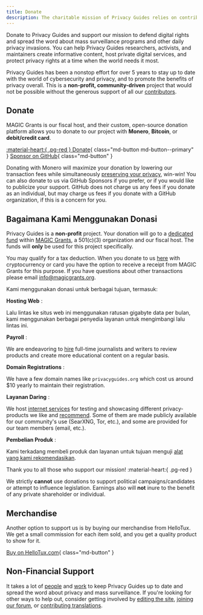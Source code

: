 ```yaml
---
title: Donate
description: The charitable mission of Privacy Guides relies on contributions from visitors like yourself. Anything you can do to support the project is hugely appreciated.
---
```


<!-- markdownlint-disable MD036 -->
Donate to Privacy Guides and support our mission to defend digital rights and spread the word about mass surveillance programs and other daily privacy invasions. You can help Privacy Guides researchers, activists, and maintainers create informative content, host private digital services, and protect privacy rights at a time when the world needs it most.

Privacy Guides has been a nonstop effort for over 5 years to stay up to date with the world of cybersecurity and privacy, and to promote the benefits of privacy overall. This is a **non-profit, community-driven** project that would not be possible without the generous support of all our [contributors](contributors.md).

## Donate

MAGIC Grants is our fiscal host, and their custom, open-source donation platform allows you to donate to our project with **Monero**, **Bitcoin**, or **debit/credit card**.

[:material-heart:{ .pg-red } Donate](https://donate.magicgrants.org/privacyguides){ class="md-button md-button--primary" }
[Sponsor on GitHub](https://github.com/sponsors/privacyguides){ class="md-button" }

Donating with Monero will maximize your donation by lowering our transaction fees while simultaneously [preserving your privacy](../cryptocurrency.md), win-win! You can also donate to us via GitHub Sponsors if you prefer, or if you would like to publicize your support. GitHub does not charge us any fees if you donate as an individual, but may charge us fees if you donate with a GitHub organization, if this is a concern for you.

## Bagaimana Kami Menggunakan Donasi

Privacy Guides is a **non-profit** project. Your donation will go to a [dedicated fund](https://magicgrants.org/funds/privacy_guides) within [MAGIC Grants](https://magicgrants.org), a 501(c)(3) organization and our fiscal host. The funds will **only** be used for this project specifically.

You may qualify for a tax deduction. When you donate to us [here](https://donate.magicgrants.org/privacyguides) with cryptocurrency or card you have the option to receive a receipt from MAGIC Grants for this purpose. If you have questions about other transactions please email <info@magicgrants.org>.

Kami menggunakan donasi untuk berbagai tujuan, termasuk:

**Hosting Web**
:

Lalu lintas ke situs web ini menggunakan ratusan gigabyte data per bulan, kami menggunakan berbagai penyedia layanan untuk mengimbangi lalu lintas ini.

**Payroll**
:

We are endeavoring to [hire](jobs.md) full-time journalists and writers to review products and create more educational content on a regular basis.

**Domain Registrations**
:

We have a few domain names like `privacyguides.org` which cost us around $10 yearly to maintain their registration.

**Layanan Daring**
:

We host [internet services](services.md) for testing and showcasing different privacy-products we like and [recommend](../tools.md). Some of them are made publicly available for our community's use (SearXNG, Tor, etc.), and some are provided for our team members (email, etc.).

**Pembelian Produk**
:

Kami terkadang membeli produk dan layanan untuk tujuan menguji [alat yang kami rekomendasikan](../tools.md).

Thank you to all those who support our mission! :material-heart:{ .pg-red }

We strictly **cannot** use donations to support political campaigns/candidates or attempt to influence legislation. Earnings also will **not** inure to the benefit of any private shareholder or individual.

## Merchandise

Another option to support us is by buying our merchandise from HelloTux. We get a small commission for each item sold, and you get a quality product to show for it.

[Buy on HelloTux.com](https://hellotux.com/privacyguides){ class="md-button" }

## Non-Financial Support

It takes a lot of [people](contributors.md) and [work](https://github.com/privacyguides/privacyguides.org/pulse/monthly) to keep Privacy Guides up to date and spread the word about privacy and mass surveillance. If you're looking for other ways to help out, consider getting involved by [editing the site](https://github.com/privacyguides/privacyguides.org), [joining our forum](https://discuss.privacyguides.net), or [contributing translations](https://crowdin.com/project/privacyguides).
